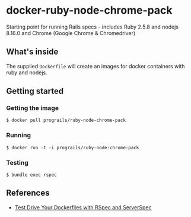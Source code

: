 # docker-ruby-node-chrome-pack

Starting point for running Rails specs - includes Ruby 2.5.8 and
nodejs 8.16.0 and Chrome (Google Chrome & Chromedriver)

## What's inside

The supplied `Dockerfile` will create an images for docker containers
with ruby and nodejs.

## Getting started

### Getting the image

```
$ docker pull prograils/ruby-node-chrome-pack
```

### Running

```
$ docker run -t -i prograils/ruby-node-chrome-pack
```

### Testing

```
$ bundle exec rspec
```

## References

- [Test Drive Your Dockerfiles with RSpec and ServerSpec](https://robots.thoughtbot.com/tdd-your-dockerfiles-with-rspec-and-serverspec)
